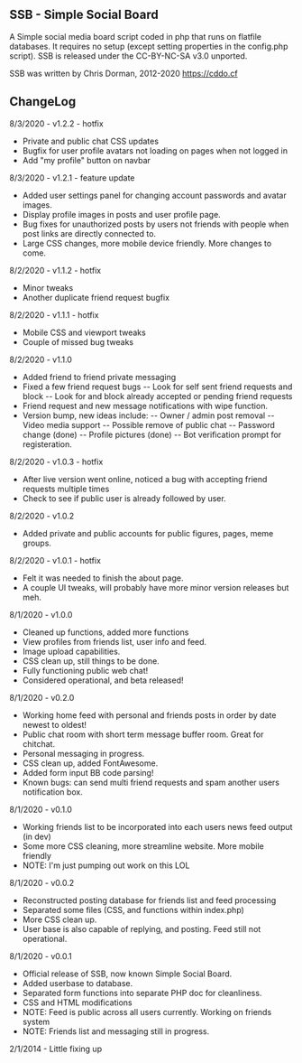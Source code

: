 SSB - Simple Social Board
----
A Simple social media board script coded in php that runs on flatfile databases. It requires 
no setup (except setting properties in the config.php script). SSB is released 
under the CC-BY-NC-SA v3.0 unported.

SSB was written by Chris Dorman, 2012-2020 <https://cddo.cf>


ChangeLog
----
8/3/2020 - v1.2.2 - hotfix
* Private and public chat CSS updates
* Bugfix for user profile avatars not loading on pages when not logged in
* Add "my profile" button on navbar

8/3/2020 - v1.2.1 - feature update
* Added user settings panel for changing account passwords and avatar images.
* Display profile images in posts and user profile page.
* Bug fixes for unauthorized posts by users not friends with people when post links are directly connected to.
* Large CSS changes, more mobile device friendly. More changes to come.

8/2/2020 - v1.1.2 - hotfix
* Minor tweaks
* Another duplicate friend request bugfix

8/2/2020 - v1.1.1 - hotfix
* Mobile CSS and viewport tweaks
* Couple of missed bug tweaks

8/2/2020 - v1.1.0
* Added friend to friend private messaging
* Fixed a few friend request bugs
   -- Look for self sent friend requests and block
   -- Look for and block already accepted or pending friend requests
* Friend request and new message notifications with wipe function.
* Version bump, new ideas include:
   -- Owner / admin post removal
   -- Video media support
   -- Possible remove of public chat
   -- Password change (done)
   -- Profile pictures (done)
   -- Bot verification prompt for registeration.

8/2/2020 - v1.0.3 - hotfix
* After live version went online, noticed a bug with accepting friend requests multiple times
* Check to see if public user is already followed by user.

8/2/2020 - v1.0.2
* Added private and public accounts for public figures, pages, meme groups.

8/2/2020 - v1.0.1 - hotfix
* Felt it was needed to finish the about page.
* A couple UI tweaks, will probably have more minor version releases but meh.

8/1/2020 - v1.0.0
* Cleaned up functions, added more functions
* View profiles from friends list, user info and feed.
* Image upload capabilities.
* CSS clean up, still things to be done.
* Fully functioning public web chat!
* Considered operational, and beta released!

8/1/2020 - v0.2.0
* Working home feed with personal and friends posts in order by date newest to oldest!
* Public chat room with short term message buffer room. Great for chitchat.
* Personal messaging in progress.
* CSS clean up, added FontAwesome.
* Added form input BB code parsing!
* Known bugs: can send multi friend requests and spam another users notification box.

8/1/2020 - v0.1.0
* Working friends list to be incorporated into each users news feed output (in dev)
* Some more CSS cleaning, more streamline website. More mobile friendly 
* NOTE: I'm just pumping out work on this LOL

8/1/2020 - v0.0.2
* Reconstructed posting database for friends list and feed processing
* Separated some files (CSS, and functions within index.php)
* More CSS clean up.
* User base is also capable of replying, and posting. Feed still not operational.

8/1/2020 - v0.0.1
* Official release of SSB, now known Simple Social Board.
* Added userbase to database.
* Separated form functions into separate PHP doc for cleanliness.
* CSS and HTML modifications
* NOTE: Feed is public across all users currently. Working on friends system
* NOTE: Friends list and messaging still in progress.

2/1/2014 -
	Little fixing up
